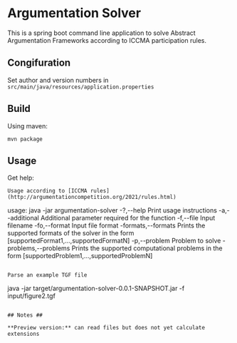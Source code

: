 # Argumentation Solver # 

This is a spring boot command line application to solve Abstract Argumentation Frameworks according to ICCMA participation rules.

## Congifuration ##

Set author and version numbers in `src/main/java/resources/application.properties`

## Build ##

Using maven:
```
mvn package
```

## Usage ##

Get help:
```
Usage according to [ICCMA rules](http://argumentationcompetition.org/2021/rules.html)
```
usage: java -jar argumentation-solver
 -?,--help               Print usage instructions
 -a,--additional <arg>   Additional parameter required for the function
 -f,--file <arg>         Input filename
 -fo,--format <arg>      Input file format
 -formats,--formats      Prints the supported formats of the solver in the
                         form
                         [supportedFormat1,...,supportedFormatN]
 -p,--problem <arg>      Problem to solve
 -problems,--problems    Prints the supported computational problems in
                         the form
                         [supportedProblem1,...,supportedProblemN]
```

Parse an example TGF file
```
java -jar target/argumentation-solver-0.0.1-SNAPSHOT.jar -f input/figure2.tgf
```

## Notes ##

**Preview version:** can read files but does not yet calculate extensions
